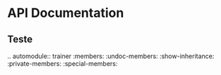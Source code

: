 # API Documentation

## Teste

.. automodule:: trainer
    :members:
    :undoc-members:
    :show-inheritance:
    :private-members:
    :special-members: